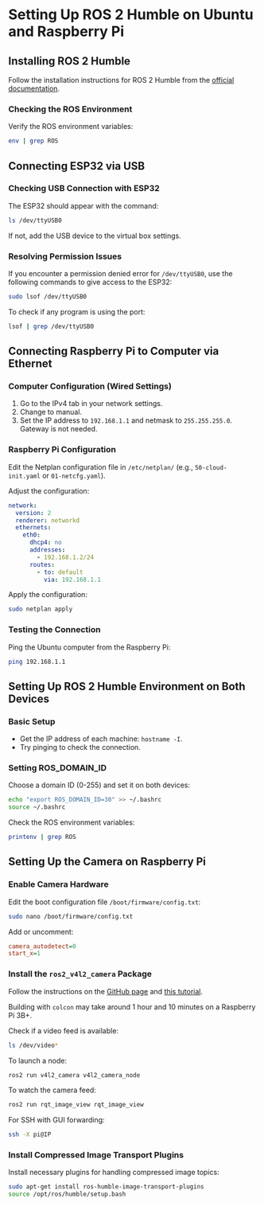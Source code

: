 
# Setting Up ROS 2 Humble on Ubuntu and Raspberry Pi

## Installing ROS 2 Humble

Follow the installation instructions for ROS 2 Humble from the [official documentation](https://docs.ros.org/en/humble/Installation.html).

### Checking the ROS Environment

Verify the ROS environment variables:

```bash
env | grep ROS
```

## Connecting ESP32 via USB

### Checking USB Connection with ESP32

The ESP32 should appear with the command:

```bash
ls /dev/ttyUSB0
```

If not, add the USB device to the virtual box settings.

### Resolving Permission Issues

If you encounter a permission denied error for `/dev/ttyUSB0`, use the following commands to give access to the ESP32:

```bash
sudo lsof /dev/ttyUSB0
```

To check if any program is using the port:

```bash
lsof | grep /dev/ttyUSB0
```

## Connecting Raspberry Pi to Computer via Ethernet

### Computer Configuration (Wired Settings)

1. Go to the IPv4 tab in your network settings.
2. Change to manual.
3. Set the IP address to `192.168.1.1` and netmask to `255.255.255.0`. Gateway is not needed.

### Raspberry Pi Configuration

Edit the Netplan configuration file in `/etc/netplan/` (e.g., `50-cloud-init.yaml` or `01-netcfg.yaml`).

Adjust the configuration:

```yaml
network:
  version: 2
  renderer: networkd
  ethernets:
    eth0:
      dhcp4: no
      addresses:
        - 192.168.1.2/24
      routes:
        - to: default
          via: 192.168.1.1
```

Apply the configuration:

```bash
sudo netplan apply
```

### Testing the Connection

Ping the Ubuntu computer from the Raspberry Pi:

```bash
ping 192.168.1.1
```

## Setting Up ROS 2 Humble Environment on Both Devices

### Basic Setup

- Get the IP address of each machine: `hostname -I`.
- Try pinging to check the connection.

### Setting ROS_DOMAIN_ID

Choose a domain ID (0-255) and set it on both devices:

```bash
echo "export ROS_DOMAIN_ID=30" >> ~/.bashrc
source ~/.bashrc
```

Check the ROS environment variables:

```bash
printenv | grep ROS
```

## Setting Up the Camera on Raspberry Pi

### Enable Camera Hardware

Edit the boot configuration file `/boot/firmware/config.txt`:

```bash
sudo nano /boot/firmware/config.txt
```

Add or uncomment:

```ini
camera_autodetect=0
start_x=1
```

### Install the `ros2_v4l2_camera` Package

Follow the instructions on the [GitHub page](https://github.com/tier4/ros2_v4l2_camera) and [this tutorial](https://medium.com/swlh/raspberry-pi-ros-2-camera-eef8f8b94304).

Building with `colcon` may take around 1 hour and 10 minutes on a Raspberry Pi 3B+.

Check if a video feed is available:

```bash
ls /dev/video*
```

To launch a node:

```bash
ros2 run v4l2_camera v4l2_camera_node
```

To watch the camera feed:

```bash
ros2 run rqt_image_view rqt_image_view
```

For SSH with GUI forwarding:

```bash
ssh -X pi@IP
```

### Install Compressed Image Transport Plugins

Install necessary plugins for handling compressed image topics:

```bash
sudo apt-get install ros-humble-image-transport-plugins
source /opt/ros/humble/setup.bash
```